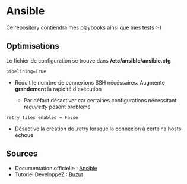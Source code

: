 # Ansible

Ce repository contiendra mes playbooks ainsi que mes tests :-) 

## Optimisations

Le fichier de configuration se trouve dans __/etc/ansible/ansible.cfg__

```
pipelining=True
```

  * Réduit le nombre de connexions SSH nécéssaires. Augmente **grandement** la rapidité d'exécution

    * Par défaut désactiver car certaines configurations nécessitant _requiretty_ posent problème

```
retry_files_enabled = False
```

  * Désactive la création de .retry lorsque la connexion à certains hosts échoue

## Sources

  * Documentation officielle : [Ansible](https://docs.ansible.com/ansible/latest/playbooks_intro.html)
  * Tutoriel DeveloppeZ : [Buzut](http://buzut.developpez.com/tutoriels/ansible)